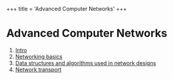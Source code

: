 +++
title = 'Advanced Computer Networks'
+++

# Advanced Computer Networks
1. [Intro](intro)
2. [Networking basics](networking-basics)
3. [Data structures and algorithms used in network designs](data-structures-and-algorithms-used-in-network-designs)
4. [Network transport](network-transport)
